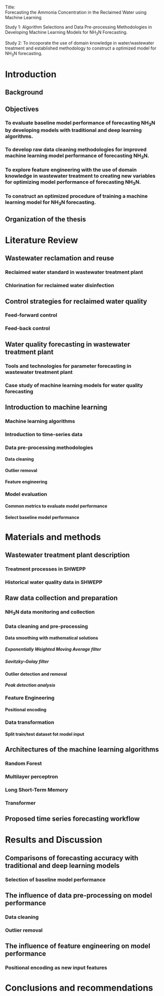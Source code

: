 Title:  
Forecasting the Ammonia Concentration in the Reclaimed Water using Machine Learning  

Study 1: Algorithm Selections and Data Pre-processing Methodologies in Developing Machine Learning Models for NH$_{3}$N Forecasting.  

Study 2: To incoporate the use of domain knowledge in water/wastewater treatment and established methodology to construct a optimized model for NH$_{3}$N forecasting.

# Introduction
## Background
## Objectives
### To evaluate baseline model performance of forecasting NH$_{3}$N by developing models with traditional and deep learning algorithms.
### To develop raw data cleaning methodologies for improved machine learning model performance of forecasting NH$_{3}$N.
### To explore feature engineering with the use of domain knowledge in wastewater treatment to creating new variables for optimizing model performance of forecasting NH$_{3}$N.
### To construct an optimized procedure of training a machine learning model for NH$_{3}$N forecasting.
## Organization of the thesis
# Literature Review
## Wastewater reclamation and reuse
### Reclaimed water standard in wastewater treatment plant
### Chlorination for reclaimed water disinfection
##  Control strategies for reclaimed water quality
### Feed-forward control
### Feed-back control
## Water quality forecasting in wastewater treatment plant
### Tools and technologies for parameter forecasting in wastewater treatment plant
### Case study of machine learning models for water quality forecasting
## Introduction to machine learning
### Machine learning algorithms
### Introduction to time-series data
### Data pre-processing methodologies
#### Data cleaning
#### Outlier removal
#### Feature engineering
### Model evaluation
#### Common metrics to evaluate model performance
#### Select baseline model performance
# Materials and methods
## Wastewater treatment plant description
### Treatment processes in SHWEPP
### Historical water quality data in SHWEPP
## Raw data collection and preparation
### NH$_{3}$N data monitoring and collection
### Data cleaning and pre-processing
#### Data smoothing with mathematical solutions
##### Exponentially Weighted Moving Average filter
##### Savitzky–Golay filter
#### Outlier detection and removal
##### Peak detection analysis
### Feature Engineering
#### Positional encoding
### Data transformation
#### Split train/test dataset fot model input
## Architectures of the machine learning algorithms
### Random Forest
### Multilayer perceptron
### Long Short-Term Memory
### Transformer
## Proposed time series forecasting workflow
# Results and Discussion
## Comparisons of forecasting accuracy with traditional and deep learning models
### Selection of baseline model performance
## The influence of data pre-processing on model performance
### Data cleaning
### Outlier removal
## The influence of feature engineering on model performance
### Positional encoding as new input features
# Conclusions and recommendations
